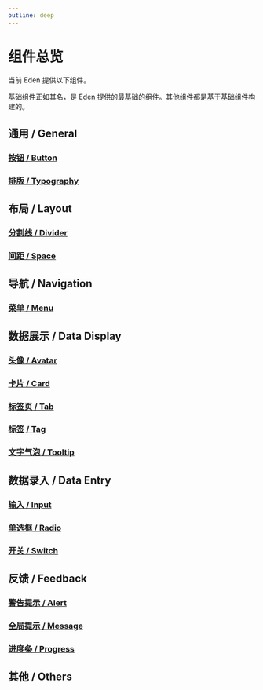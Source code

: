 ```yaml
---
outline: deep
---
```


# 组件总览

当前 Eden 提供以下组件。

基础组件正如其名，是 Eden 提供的最基础的组件。其他组件都是基于基础组件构建的。

## 通用 / General

### [按钮 / Button](./button)

### [排版 / Typography](./typography)

## 布局 / Layout

### [分割线 / Divider](./divider)

### [间距 / Space](./space)

## 导航 / Navigation

### [菜单 / Menu](./menu)

## 数据展示 / Data Display

### [头像 / Avatar](./avatar)

### [卡片 / Card](./card)

### [标签页 / Tab](./tab)

### [标签 / Tag](./tag)

### [文字气泡 / Tooltip](./tooltip)

## 数据录入 / Data Entry

### [输入 / Input](./input)

### [单选框 / Radio](./radio)

### [开关 / Switch](./switch)

## 反馈 / Feedback

### [警告提示 / Alert](./alert)

### [全局提示 / Message](./message)

### [进度条 / Progress](./progress)

## 其他 / Others
